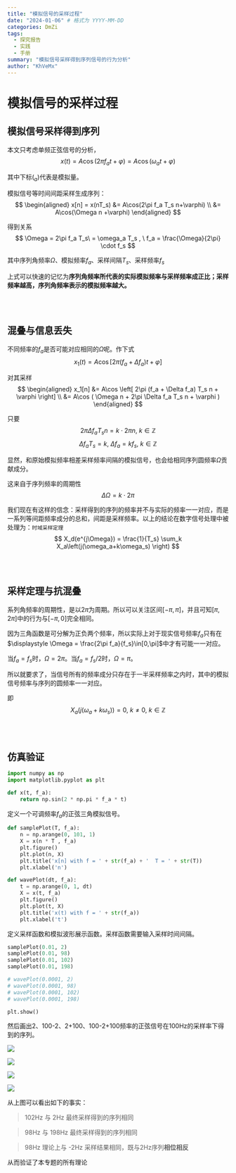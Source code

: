 ```yaml
---
title: "模拟信号的采样过程"
date: "2024-01-06" # 格式为 YYYY-MM-DD
categories: DmZi
tags:
  - 探究报告
  - 实践
  - 手册
summary: "模拟信号采样得到序列信号的行为分析"
author: "KhVeMx"
---
```


# 模拟信号的采样过程

## 模拟信号采样得到序列

本文只考虑单频正弦信号的分析，
$$
x(t) = A\cos(2\pi f_a t+\varphi) = A\cos(\omega_at+\varphi)
$$

其中下标$(_a)$代表是模拟量。

模拟信号等时间间距采样生成序列：
$$
\begin{aligned}
    x[n] = x(nT_s) &= A\cos(2\pi f_a T_s n+\varphi) \\
    &= A\cos(\Omega n +\varphi)
\end{aligned}
$$

得到关系
$$
\Omega = 2\pi f_a T_s\ = \omega_a T_s , \ f_a = \frac{\Omega}{2\pi} \cdot f_s
$$

其中序列角频率$\Omega$、模拟频率$f_a$、采样间隔$T_s$、采样频率$f_s$

上式可以快速的记忆为**序列角频率所代表的实际模拟频率与采样频率成正比；采样频率越高，序列角频率表示的模拟频率越大。**

<br></br>

## 混叠与信息丢失

不同频率的$f_a$是否可能对应相同的$\Omega$呢。作下式
$$
x_1(t) = A\cos \left[ 2\pi (f_a + \Delta f_a) t + \varphi \right]
$$

对其采样
$$
\begin{aligned}
    x_1[n] &= A\cos \left[ 2\pi (f_a + \Delta f_a) T_s n + \varphi \right] \\
    &= A\cos ( \Omega n + 2\pi \Delta f_a T_s n + \varphi )
\end{aligned}
$$

只要
$$
2\pi \Delta f_a T_s n = k\cdot 2\pi n, \ k\in \mathbb{Z}
$$
$$
\Delta f_a T_s = k, \ \Delta f_a = kf_s, \ k\in \mathbb{Z}
$$

显然，和原始模拟频率相差采样频率间隔的模拟信号，也会给相同序列圆频率$\Omega$贡献成分。

这来自于序列频率的周期性
$$
\Delta\Omega = k \cdot 2\pi
$$

我们现在有这样的信念：采样得到的序列的频率并不与实际的频率一一对应，而是一系列等间距频率成分的总和，间距是采样频率。以上的结论在数字信号处理中被处理为：`时域采样定理`
$$
X_d(e^{j\Omega}) = \frac{1}{T_s} \sum_k X_a\left(j(\omega_a+k\omega_s) \right)
$$

<br></br>

## 采样定理与抗混叠

系列角频率的周期性，是以$2\pi$为周期。所以可以关注区间$[-\pi, \pi]$，并且可知$[\pi,2\pi]$中的行为与$[-\pi,0]$完全相同。


因为三角函数是可分解为正负两个频率，所以实际上对于现实信号频率$f_a$只有在$\displaystyle \Omega = \frac{2\pi f_a}{f_s}\in[0,\pi]$中才有可能一一对应。

当$f_a = f_s$时，$\Omega = 2\pi$。当$f_a = f_s/2$时，$\Omega = \pi$。

所以就要求了，当信号所有的频率成分只存在于一半采样频率之内时，其中的模拟信号频率与序列的圆频率一一对应。

即
$$
X_a\left(j(\omega_a+k\omega_s) \right) = 0, \ k \not ={0}, \ k \in \mathbb{Z}
$$

<br></br>

## 仿真验证

``` python
import numpy as np
import matplotlib.pyplot as plt

def x(t, f_a):
    return np.sin(2 * np.pi * f_a * t)
```

定义一个可调频率$f_a$的正弦三角模拟信号。

``` python
def samplePlot(T, f_a):
    n = np.arange(0, 101, 1)
    X = x(n * T , f_a)
    plt.figure()
    plt.plot(n, X)
    plt.title('x[n] with f = ' + str(f_a) + '  T = ' + str(T))
    plt.xlabel('n')

def wavePlot(dt, f_a):
    t = np.arange(0, 1, dt)
    X = x(t, f_a)
    plt.figure()
    plt.plot(t, X)
    plt.title('x(t) with f = ' + str(f_a))
    plt.xlabel('t')
```

定义采样函数和模拟波形展示函数。采样函数需要输入采样时间间隔。

``` python
samplePlot(0.01, 2)
samplePlot(0.01, 98)
samplePlot(0.01, 102)
samplePlot(0.01, 198)

# wavePlot(0.0001, 2)
# wavePlot(0.0001, 98)
# wavePlot(0.0001, 102)
# wavePlot(0.0001, 198)

plt.show()
```

然后画出2、100-2、2+100、100-2+100频率的正弦信号在100Hz的采样率下得到的序列。

![](./picture/blog/DmZi_模拟信号的采样过程_1.png)

![](./picture/blog/DmZi_模拟信号的采样过程_2.png)

![](./picture/blog/DmZi_模拟信号的采样过程_3.png)

![](./picture/blog/DmZi_模拟信号的采样过程_4.png)


从上图可以看出如下的事实：

> 102Hz 与 2Hz 最终采样得到的序列相同

> 98Hz 与 198Hz 最终采样得到的序列相同

> 98Hz 理论上与 -2Hz 采样结果相同，既与2Hz序列**相位相反**

从而验证了本专题的所有理论

